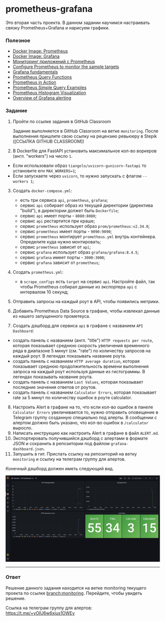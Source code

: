 # prometheus-grafana

Это вторая часть проекта. В данном задании научимся настраивать связку Prometheus+Grafana и нарисуем графики.

### Полезное

- [Docker Image: Prometheus](https://hub.docker.com/r/prom/prometheus)
- [Docker Image: Grafana](https://hub.docker.com/r/grafana/grafana)
- [Мониторинг приложений с Prometheus](https://habr.com/ru/company/otus/blog/358588/)
- [Configure Prometheus to monitor the sample targets](https://prometheus.io/docs/prometheus/latest/getting_started/#configure-prometheus-to-monitor-the-sample-targets)
- [Grafana fundamentals](https://grafana.com/tutorials/grafana-fundamentals/?utm_source=grafana_gettingstarted)
- [Prometheus Query Functions](https://prometheus.io/docs/prometheus/latest/querying/functions/#rate)
- [Prometheus in Action](https://habr.com/ru/post/538692/)
- [Prometheus Simple Query Examples](https://prometheus.io/docs/prometheus/latest/querying/examples/)
- [Prometheus Histogram Visualization](https://prometheus.io/docs/practices/histograms/)
- [Overview of Grafana alerting](https://grafana.com/docs/grafana/latest/alerting/unified-alerting/)

### Задание

1. Пройти по ссылке задания в GitHub Classroom

   Задание выполняется в GitHub Classroom на ветке `monitoring`. После выполнения пришлите свою ссылку на рецензию ревьюеру в Stepik ([ССЫЛКА GITHUB CLASSROOM])
2. В Dockerfile для FastAPI установить максимальное кол-во воркеров (англ. "workers") на число `1`.

- Если использовали образ `tiangolo/uvicorn-gunicorn-fastapi` то установите env `MAX_WORKERS=1`;
- Если запускаете через `uvicorn`, то нужно запускать с флагом `--workers 1`;

3. Создать `docker-compose.yml`:

   - есть три сервиса `api`, `prometheus`, `grafana`;
   - cервис `api` собирает образ из текущей директории (директива "build"),
     в директории должет быть `Dockerfile`;
   - cервис `api` имеет порты - `8080:8080`;
   - cервис `api` рестартится при краше;
   - cервис `prometheus` использует образ `prom/prometheus:v2.34.0`;
   - cервис `prometheus` имеет порты - `9090:9090`;
   - cервис `prometheus` монтирует `prometheus.yml` внутрь контейнера.
     Определите куда нужно монтировать;
   - cервис `prometheus` зависит от `api`;
   - cервис `grafana` использует образ `grafana/grafana:8.4.5`;
   - cервис `grafana` имеет порты - `3000:3000`;
   - cервис `grafana` зависит от `prometheus`;

4. Создать `prometheus.yml`:

   - в `scrape_configs` есть `target` на сервис `api`. Настройте файл, так чтобы
     Prometheus собирал данные из экспортера `api` с интервалом 10 секунд;

5. Отправить запросы на каждый роут в API, чтобы появились метрики.
6. Добавить Prometheus Data Source в графане, чтобы извлекал данные из нашего запущенного прометеуса.
7. Создать дэшборд для сервиса `api` в графане с названием `API Dashboard`:

- создать панель с названием (англ. "title") `HTTP requests per route`, которая показывает среднюю
  скорость увеличения временного ряда в диапазоне 5 минут (см. "rate") по количеству запросов на каждый роут.
  В легендах показывать название роута.
- создать панель с названием `HTTP average duration`, которая показывает среднюю продолжительность времени
  выполнения запроса на каждый роут используя данные из гистограммы. В легендах показывать название роута.
- создать панель с названием `Last Values`, которая показывает последние значения ответов от роутов.
- создать панель с названием `Calculator Errors`, которая показывает rate за 5 минут по количеству ошибок
  в роуте calculator.

8. Настроить Alert в графане на то, что если кол-во ошибок в панеле `Calculator Errors` увеличивается
   то, нужно отправить оповещение в Telegram группу созданную специально под алерты. В сообщении с
   алертом должно быть указано, что кол-во ошибок в `/calculator` выросло.
9. Написать инструкцию как настроить Alert в графане в файл `ALERT.md`.
10. Экспортировать получившийся дэшборд с алертами в формате JSON и сохранить в репозитории под файлом `grafana-dashboard.json`.
11. Запушить в гит. Прислать ссылку на репозиторий на ветку `monitoring` и ссылку на телеграм группу для алертов.

Конечный дэшборд должен иметь следующий вид.

<img src="grafana.png" alt="grafana" width="900" />

---

### Ответ
Решение данного задания находится на ветке monitoring текущего проекта по ссылке [branch:monitoring](https://github.com/a1once/TechOrda/tree/monitoring/python/api/fastapi-final). Перейдите, чтобы увидеть решение.

Ссылка на телеграм группу для алертов: https://t.me/+yOIU6w6xius1OWEy
